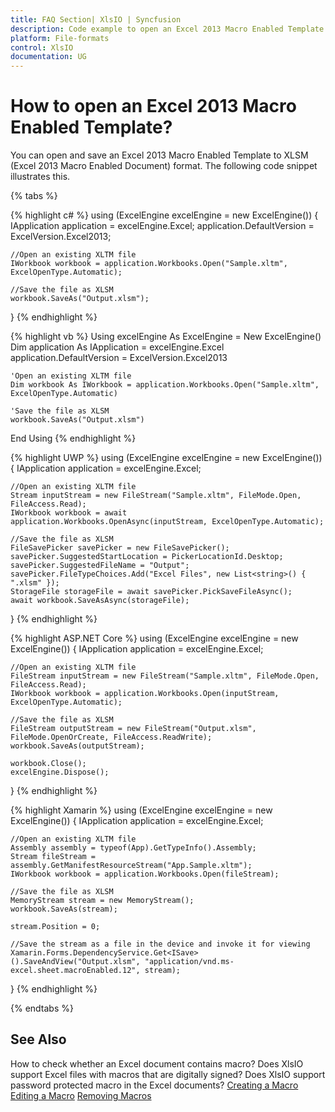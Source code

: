 ```yaml
---
title: FAQ Section| XlsIO | Syncfusion
description: Code example to open an Excel 2013 Macro Enabled Template using Syncfusion .NET Excel library (XlsIO).
platform: File-formats
control: XlsIO
documentation: UG
---
```


# How to open an Excel 2013 Macro Enabled Template?

You can open and save an Excel 2013 Macro Enabled Template to XLSM (Excel 2013 Macro Enabled Document) format. The following code snippet illustrates this.

{% tabs %}  

{% highlight c# %}
using (ExcelEngine excelEngine = new ExcelEngine())
{
    IApplication application = excelEngine.Excel;
    application.DefaultVersion = ExcelVersion.Excel2013;

    //Open an existing XLTM file
    IWorkbook workbook = application.Workbooks.Open("Sample.xltm", ExcelOpenType.Automatic);

    //Save the file as XLSM
    workbook.SaveAs("Output.xlsm");
}
{% endhighlight %}

{% highlight vb %}
Using excelEngine As ExcelEngine = New ExcelEngine()
    Dim application As IApplication = excelEngine.Excel
    application.DefaultVersion = ExcelVersion.Excel2013

    'Open an existing XLTM file
    Dim workbook As IWorkbook = application.Workbooks.Open("Sample.xltm", ExcelOpenType.Automatic)

    'Save the file as XLSM
    workbook.SaveAs("Output.xlsm")
End Using
{% endhighlight %}

{% highlight UWP %}
using (ExcelEngine excelEngine = new ExcelEngine())
{
    IApplication application = excelEngine.Excel;
    
    //Open an existing XLTM file
    Stream inputStream = new FileStream("Sample.xltm", FileMode.Open, FileAccess.Read);
    IWorkbook workbook = await application.Workbooks.OpenAsync(inputStream, ExcelOpenType.Automatic);

    //Save the file as XLSM
    FileSavePicker savePicker = new FileSavePicker();
    savePicker.SuggestedStartLocation = PickerLocationId.Desktop;
    savePicker.SuggestedFileName = "Output";
    savePicker.FileTypeChoices.Add("Excel Files", new List<string>() { ".xlsm" });
    StorageFile storageFile = await savePicker.PickSaveFileAsync();
    await workbook.SaveAsAsync(storageFile);
}
{% endhighlight %}

{% highlight ASP.NET Core %}
using (ExcelEngine excelEngine = new ExcelEngine())
{
    IApplication application = excelEngine.Excel;

    //Open an existing XLTM file
    FileStream inputStream = new FileStream("Sample.xltm", FileMode.Open, FileAccess.Read);
    IWorkbook workbook = application.Workbooks.Open(inputStream, ExcelOpenType.Automatic);

    //Save the file as XLSM
    FileStream outputStream = new FileStream("Output.xlsm", FileMode.OpenOrCreate, FileAccess.ReadWrite);
    workbook.SaveAs(outputStream);

    workbook.Close();
    excelEngine.Dispose();
}
{% endhighlight %}

{% highlight Xamarin %}
using (ExcelEngine excelEngine = new ExcelEngine())
{
    IApplication application = excelEngine.Excel;

    //Open an existing XLTM file
    Assembly assembly = typeof(App).GetTypeInfo().Assembly;
    Stream fileStream = assembly.GetManifestResourceStream("App.Sample.xltm");
    IWorkbook workbook = application.Workbooks.Open(fileStream);

    //Save the file as XLSM
    MemoryStream stream = new MemoryStream();
    workbook.SaveAs(stream);

    stream.Position = 0;

    //Save the stream as a file in the device and invoke it for viewing
    Xamarin.Forms.DependencyService.Get<ISave>().SaveAndView("Output.xlsm", "application/vnd.ms-excel.sheet.macroEnabled.12", stream);
}
{% endhighlight %}

  {% endtabs %}  

## See Also

How to check whether an Excel document contains macro?
Does XlsIO support Excel files with macros that are digitally signed?
Does XlsIO support password protected macro in the Excel documents?
[Creating a Macro](https://help.syncfusion.com/file-formats/xlsio/working-with-macros#creating-a-macro)
[Editing a Macro](https://help.syncfusion.com/file-formats/xlsio/working-with-macros#editing-a-macro)
[Removing Macros](https://help.syncfusion.com/file-formats/xlsio/working-with-macros#removing-macros)
